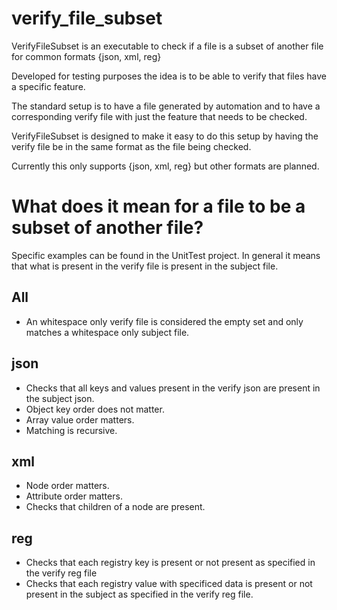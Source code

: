 # verify_file_subset
VerifyFileSubset is an executable to check if a file is a subset of another file for common formats {json, xml, reg}

Developed for testing purposes the idea is to be able to verify that files have a specific feature.

The standard setup is to have a file generated by automation and to have a corresponding verify file with just the feature that needs to be checked.

VerifyFileSubset is designed to make it easy to do this setup by having the verify file be in the same format as the file being checked.


Currently this only supports {json, xml, reg}  but other formats are planned.


# What does it mean for a file to be a subset of another file?

Specific examples can be found in the UnitTest project.
In general it means that what is present in the verify file is present in the subject file.

## All
* An whitespace only verify file is considered the empty set and only matches a whitespace only subject file.

## json

* Checks that all keys and values present in the verify json are present in the subject json.
* Object key order does not matter.
* Array value order matters.
* Matching is recursive.

## xml

* Node order matters.
* Attribute order matters.
* Checks that children of a node are present.

## reg

* Checks that each registry key is present or not present as specified in the verify reg file
* Checks that each registry value with specificed data is present or not present in the subject as specified in the verify reg file.  
